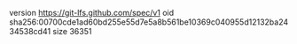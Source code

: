 version https://git-lfs.github.com/spec/v1
oid sha256:00700cde1ad60bd255e55d7e5a8b561be10369c040955d12132ba2434538cd41
size 36351
